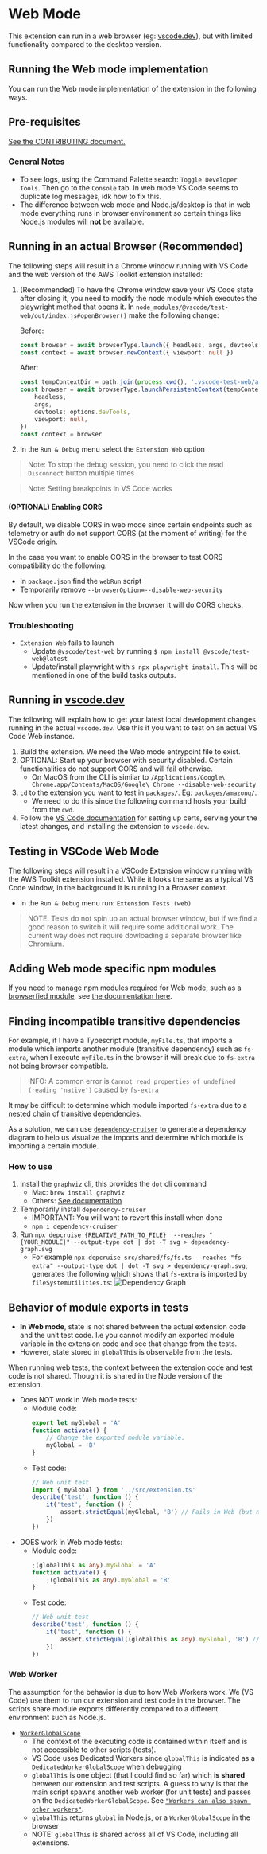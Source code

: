 # Web Mode

This extension can run in a web browser (eg: [vscode.dev](https://vscode.dev)), but with limited functionality compared to
the desktop version.

## Running the Web mode implementation

You can run the Web mode implementation of the extension in the following ways.

## Pre-requisites

[See the CONTRIBUTING document.](../CONTRIBUTING.md#setup)

### General Notes

-   To see logs, using the Command Palette search: `Toggle Developer Tools`. Then go to the `Console` tab. In web mode VS Code seems to duplicate log messages, idk how to fix this.
-   The difference between web mode and Node.js/desktop is that in web mode everything runs in browser environment so certain things like Node.js modules will **not** be available.

## Running in an actual Browser (Recommended)

The following steps will result in a Chrome window running with VS Code
and the web version of the AWS Toolkit extension installed:

1. (Recommended) To have the Chrome window save your VS Code state after closing it, you need to modify the node module which executes the playwright method that opens it. In `node_modules/@vscode/test-web/out/index.js#openBrowser()` make the following change:

    Before:

    ```typescript
    const browser = await browserType.launch({ headless, args, devtools: options.devTools })
    const context = await browser.newContext({ viewport: null })
    ```

    After:

    ```typescript
    const tempContextDir = path.join(process.cwd(), '.vscode-test-web/aws-toolkit-user-dir')
    const browser = await browserType.launchPersistentContext(tempContextDir, {
        headless,
        args,
        devtools: options.devTools,
        viewport: null,
    })
    const context = browser
    ```

2. In the `Run & Debug` menu select the `Extension Web` option

> Note: To stop the debug session, you need to click the read `Disconnect` button multiple times

> Note: Setting breakpoints in VS Code works

#### (OPTIONAL) Enabling CORS

By default, we disable CORS in web mode since certain endpoints
such as telemetry or auth do not support CORS (at the moment of writing) for the VSCode origin.

In the case you want to enable CORS in the browser to test CORS compatibility
do the following:

-   In `package.json` find the `webRun` script
-   Temporarily remove `--browserOption=--disable-web-security`

Now when you run the extension in the browser it will do CORS checks.

### Troubleshooting

-   `Extension Web` fails to launch
    -   Update `@vscode/test-web` by running `$ npm install @vscode/test-web@latest`
    -   Update/install playwright with `$ npx playwright install`. This will be mentioned in one of the build tasks outputs.

## Running in [vscode.dev](https://vscode.dev)

The following will explain how to get your latest local development changes running in the actual `vscode.dev`. Use this if you want to test on an actual VS Code Web instance.

1. Build the extension. We need the Web mode entrypoint file to exist.
2. OPTIONAL: Start up your browser with security disabled. Certain functionalities do not support CORS and will fail otherwise.
    - On MacOS from the CLI is similar to `/Applications/Google\ Chrome.app/Contents/MacOS/Google\ Chrome --disable-web-security`
3. `cd` to the extension you want to test in `packages/`. Eg: `packages/amazonq/`.
    - We need to do this since the following command hosts your build from the `cwd`.
4. Follow the [VS Code documentation](https://code.visualstudio.com/api/extension-guides/web-extensions#test-your-web-extension-in-vscode.dev) for setting up certs, serving your the latest changes, and installing the extension to `vscode.dev`.

## Testing in VSCode Web Mode

The following steps will result in a VSCode Extension window running
with the AWS Toolkit extension installed. While it looks the same as a typical
VS Code window, in the background it is running in a Browser context.

-   In the `Run & Debug` menu run: `Extension Tests (web)`

> NOTE: Tests do not spin up an actual browser window, but if we find a good reason to switch it will require some additional work. The current way does not require dowloading a separate browser like Chromium.

## Adding Web mode specific npm modules

If you need to manage npm modules required for Web mode, such as a [browserfied module](https://www.npmjs.com/package/os-browserify), see [the documentation here](../packages/core/src/web/README.md#packagejson).

## Finding incompatible transitive dependencies

For example, if I have a Typescript module, `myFile.ts`, that imports a module which imports another module (transitive dependency) such as `fs-extra`,
when I execute `myFile.ts` in the browser it will break due to `fs-extra` not being browser compatible.

> INFO: A common error is `Cannot read properties of undefined (reading 'native')` caused by `fs-extra`

It may be difficult to determine which module imported `fs-extra` due to a nested chain of transitive dependencies.

As a solution, we can use [`dependency-cruiser`](https://www.npmjs.com/package/dependency-cruiser) to generate a dependency diagram
to help us visualize the imports and determine which module is importing a certain module.

### How to use

1. Install the `graphviz` cli, this provides the `dot` cli command
    - Mac: `brew install graphviz`
    - Others: [See documentation](https://www.graphviz.org/download/)
2. Temporarily install `dependency-cruiser`
    - IMPORTANT: You will want to revert this install when done
    - `npm i dependency-cruiser`
3. Run `npx depcruise {RELATIVE_PATH_TO_FILE}  --reaches "{YOUR_MODULE}" --output-type dot | dot -T svg > dependency-graph.svg`
    - For example `npx depcruise src/shared/fs/fs.ts --reaches "fs-extra" --output-type dot | dot -T svg > dependency-graph.svg`, generates the following which shows that `fs-extra` is imported by `fileSystemUtilities.ts`:
      ![Dependency Graph](./images/dependency-graph-small.svg)

## Behavior of module exports in tests

-   **In Web mode**, state is not shared between the actual extension code and the unit test code. I.e you cannot modify an exported module variable in the extension code and see that change from the tests.
-   However, state stored in `globalThis` is observable from the tests.

When running web tests, the context between the extension code and test code is not shared.
Though it is shared in the Node version of the extension.

-   Does NOT work in Web mode tests:
    -   Module code:
        ```typescript
        export let myGlobal = 'A'
        function activate() {
            // Change the exported module variable.
            myGlobal = 'B'
        }
        ```
    -   Test code:
        ```typescript
        // Web unit test
        import { myGlobal } from '../src/extension.ts'
        describe('test', function () {
            it('test', function () {
                assert.strictEqual(myGlobal, 'B') // Fails in Web (but not Node.js). The value is 'A'.
            })
        })
        ```
-   DOES work in Web mode tests:
    -   Module code:
        ```typescript
        ;(globalThis as any).myGlobal = 'A'
        function activate() {
            ;(globalThis as any).myGlobal = 'B'
        }
        ```
    -   Test code:
        ```typescript
        // Web unit test
        describe('test', function () {
            it('test', function () {
                assert.strictEqual((globalThis as any).myGlobal, 'B') // Passes in Web and Node.js.
            })
        })
        ```

### Web Worker

The assumption for the behavior is due to how Web Workers work. We (VS Code) use them to run our extension and test code in the browser. The scripts share module exports differently compared to a different environment such as Node.js.

-   [`WorkerGlobalScope`](https://developer.mozilla.org/en-US/docs/Web/API/WorkerGlobalScope)
    -   The context of the executing code is contained within itself and is not accessible to other scripts (tests).
    -   VS Code uses Dedicated Workers since `globalThis` is indicated as a [`DedicatedWorkerGlobalScope`](https://developer.mozilla.org/en-US/docs/Web/API/DedicatedWorkerGlobalScope) when debugging
    -   `globalThis` is one object (that I could find so far) which **is shared** between our extension and test scripts. A guess to why is that the main script spawns another web worker (for unit tests) and passes on the `DedicatedWorkerGlobalScope`. See [`"Workers can also spawn other workers"`](https://developer.mozilla.org/en-US/docs/Web/API/Web_Workers_API/Functions_and_classes_available_to_workers).
    -   `globalThis` returns `global` in Node.js, or a `WorkerGlobalScope` in the browser
    -   NOTE: `globalThis` is shared across all of VS Code, including all extensions.
